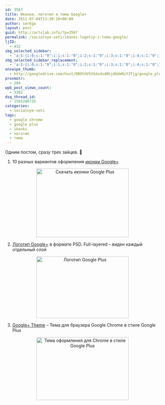 ```yaml
---
id: 3567
title: Иконки, логотип и тема Google+
date: 2011-07-04T13:20:10+00:00
author: serEga
layout: post
guid: http://artslab.info/?p=3567
permalink: /socialnye-seti/ikonki-logotip-i-tema-google/
ljID:
  - 432
sbg_selected_sidebar:
  - 'a:5:{i:0;s:1:"0";i:1;s:1:"0";i:2;s:1:"0";i:3;s:1:"0";i:4;s:1:"0";}'
sbg_selected_sidebar_replacement:
  - 'a:5:{i:0;s:1:"0";i:1;s:1:"0";i:2;s:1:"0";i:3;s:1:"0";i:4;s:1:"0";}'
onswipe_thumb:
  - http://googledrive.com/host/0B9lHVSSSdxdxd0hjdUdmRzY3Tjg/google_plus_icons.jpg
prosmotr:
  - 204
wpb_post_views_count:
  - 3302
dsq_thread_id:
  - 1565286735
categories:
  - socialnye-seti
tags:
  - google chrome
  - google plus
  - ikonki
  - логотип
  - тема
---
```

Одним постом, сразу трех зайцев. 🙂

1. 10 разных вариантов оформления [иконки Google+](http://www.graphiics.com/download-free-google1-buttons-in-various-styles-and-designs/)

<center>
  <a href="http://googledrive.com/host/0B9lHVSSSdxdxd0hjdUdmRzY3Tjg/google_plus_icons.jpg"><img src="http://googledrive.com/host/0B9lHVSSSdxdxd0hjdUdmRzY3Tjg/google_plus_icons-300x223.jpg" alt="Скачать иконки Google Plus" title="google_plus_icons" width="300" height="223" class="alignnone size-medium wp-image-3568" /></a>
</center>

2. [Логотип Google+](http://mauxwebmaster.deviantart.com/art/Google-216216277) в формате PSD. Full-layered &#8211; виден каждый отдельный слой

<center>
  <a href="http://googledrive.com/host/0B9lHVSSSdxdxd0hjdUdmRzY3Tjg/logo_google_plus.jpg"><img src="http://googledrive.com/host/0B9lHVSSSdxdxd0hjdUdmRzY3Tjg/logo_google_plus-300x200.jpg" alt="Логотип Google Plus" title="logo_google_plus" width="300" height="200" class="alignnone size-medium wp-image-3569" srcset="http://googledrive.com/host/0B9lHVSSSdxdxd0hjdUdmRzY3Tjg/logo_google_plus-300x200.jpg 300w, http://googledrive.com/host/0B9lHVSSSdxdxd0hjdUdmRzY3Tjg/logo_google_plus.jpg 900w" sizes="(max-width: 300px) 100vw, 300px" /></a>
</center>

3. [Google+ Theme](https://chrome.google.com/webstore/detail/ogdjjnohgopniahihkllpljalpillklb?hl=en-GB) &#8211; Тема для браузера Google Chrome в стиле Google Plus

<center>
  <a href="http://googledrive.com/host/0B9lHVSSSdxdxd0hjdUdmRzY3Tjg/chrome_theme_google_plus.jpg"><img src="http://googledrive.com/host/0B9lHVSSSdxdxd0hjdUdmRzY3Tjg/chrome_theme_google_plus-300x204.jpg" alt="Тема оформления для Chrome в стиле Google Plus" title="chrome_theme_google_plus" width="300" height="204" class="alignnone size-medium wp-image-3571" srcset="http://googledrive.com/host/0B9lHVSSSdxdxd0hjdUdmRzY3Tjg/chrome_theme_google_plus-300x204.jpg 300w, http://googledrive.com/host/0B9lHVSSSdxdxd0hjdUdmRzY3Tjg/chrome_theme_google_plus-1024x697.jpg 1024w, http://googledrive.com/host/0B9lHVSSSdxdxd0hjdUdmRzY3Tjg/chrome_theme_google_plus.jpg 1109w" sizes="(max-width: 300px) 100vw, 300px" /></a>
</center>